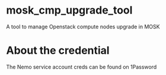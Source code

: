 # mosk_cmp_upgrade_tool
A tool to manage Openstack compute nodes upgrade in MOSK

# About the credential

The Nemo service account creds can be found on 1Password 
